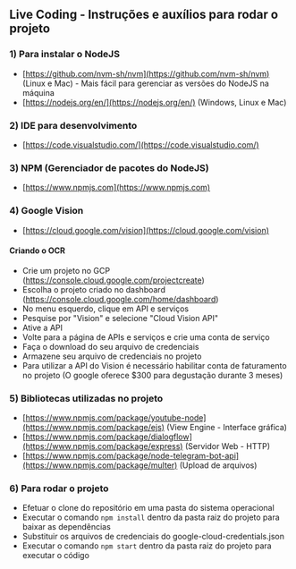 
## Live Coding - Instruções e auxílios para rodar o projeto

### 1) Para instalar o NodeJS
- [https://github.com/nvm-sh/nvm](https://github.com/nvm-sh/nvm) (Linux e Mac) - Mais fácil para gerenciar as versões do NodeJS na máquina
- [https://nodejs.org/en/](https://nodejs.org/en/) (Windows, Linux e Mac)

### 2) IDE para desenvolvimento
- [https://code.visualstudio.com/](https://code.visualstudio.com/)

### 3) NPM (Gerenciador de pacotes do NodeJS)
- [https://www.npmjs.com](https://www.npmjs.com)

### 4) Google Vision
- [https://cloud.google.com/vision](https://cloud.google.com/vision)
#### Criando o OCR
- Crie um projeto no GCP (https://console.cloud.google.com/projectcreate)
- Escolha o projeto criado no dashboard (https://console.cloud.google.com/home/dashboard)
- No menu esquerdo, clique em API e serviços
- Pesquise por "Vision" e selecione "Cloud Vision API"
- Ative a API
- Volte para a página de APIs e serviços e crie uma conta de serviço
- Faça o download do seu arquivo de credenciais
- Armazene seu arquivo de credenciais no projeto
- Para utilizar a API do Vision é necessário habilitar conta de faturamento no projeto (O google oferece $300 para degustação durante 3 meses)

### 5) Bibliotecas utilizadas no projeto
- [https://www.npmjs.com/package/youtube-node](https://www.npmjs.com/package/ejs) (View Engine - Interface gráfica)
- [https://www.npmjs.com/package/dialogflow](https://www.npmjs.com/package/express) (Servidor Web - HTTP)
- [https://www.npmjs.com/package/node-telegram-bot-api](https://www.npmjs.com/package/multer) (Upload de arquivos)


### 6) Para rodar o projeto
- Efetuar o clone do repositório em uma pasta do sistema operacional
- Executar o comando `npm install` dentro da pasta raiz do projeto para baixar as dependências
- Substituir os arquivos de credenciais do google-cloud-credentials.json
- Executar o comando `npm start` dentro da pasta raiz do projeto para executar o código
